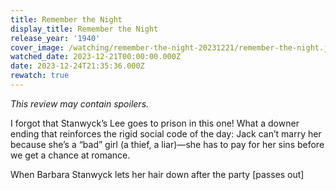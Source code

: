 ```yaml
---
title: Remember the Night
display_title: Remember the Night
release_year: '1940'
cover_image: /watching/remember-the-night-20231221/remember-the-night.jpg
watched_date: 2023-12-21T00:00:00.000Z
date: 2023-12-24T21:35:36.000Z
rewatch: true
---
```

_This review may contain spoilers._

I forgot that Stanwyck’s Lee goes to prison in this one! What a downer ending that reinforces the rigid social code of the day: Jack can’t marry her because she’s a “bad” girl (a thief, a liar)—she has to pay for her sins before we get a chance at romance.

When Barbara Stanwyck lets her hair down after the party \[passes out\]
